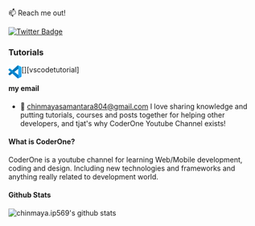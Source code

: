 :mailbox: Reach me out!

[![Twitter Badge](https://img.shields.io/badge/-@program75065639-1ca0f1?style=flat&labelColor=1ca0f1&logo=twitter&logoColor=white&link=https://twitter.com/@program75065639)](https://twitter.com/program75065639)
<!-- TODO: Add last video link -->
### Tutorials
[<img align="left" alt="Visual Studio Code" width="26px" src="https://raw.githubusercontent.com/github/explore/80688e429a7d4ef2fca1e82350fe8e3517d3494d/topics/visual-studio-code/visual-studio-code.png" />][vscodetutorial]
#### my email
- :email: chinmayasamantara804@gmail.com
I love sharing knowledge and putting tutorials, courses and posts together for helping other developers, and tjat's why CoderOne Youtube Channel exists!
#### What is CoderOne?
CoderOne is a youtube channel for learning Web/Mobile development, coding and design. Including new technologies and frameworks and anything really related to development world.
#### Github Stats
![chinmaya.ip569's github stats](https://github-readme-stats.vercel.app/api?username=chinmayasamantara&count_private=true&theme=tokyonight&hide=contribs,prs)
</details>
